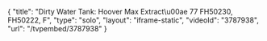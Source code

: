 {
    "title": "Dirty Water Tank: Hoover Max Extract\u00ae 77 FH50230, FH50222, F",
    "type": "solo",
    "layout": "iframe-static",
    "videoId": "3787938",
    "url": "\/tvpembed\/3787938"
}